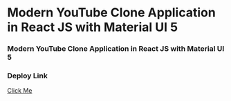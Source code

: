 # Modern YouTube Clone Application in React JS with Material UI 5

### Modern YouTube Clone Application in React JS with Material UI 5

### Deploy Link

[Click Me](https://youtube-clone1337.netlify.com)

